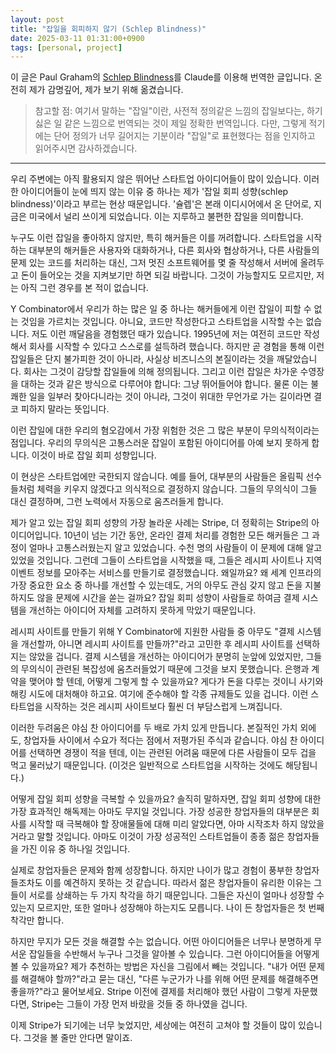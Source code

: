 ```yaml
---
layout: post
title: "잡일을 회피하지 않기 (Schlep Blindness)"
date: 2025-03-11 01:31:00+0900
tags: [personal, project]
---
```


이 글은 Paul Graham의 [Schlep Blindness](https://www.paulgraham.com/schlep.html)를 Claude를 이용해 번역한 글입니다. 온전히 제가 감명깊어, 제가 보기 위해 옮겼습니다.

> 참고할 점: 여기서 말하는 "잡일"이란, 사전적 정의같은 느낌의 잡일보다는, 하기 싫은 일 같은 느낌으로 번역되는 것이 제일 정확한 번역입니다. 다만, 그렇게 적기에는 단어 정의가 너무 길어지는 기분이라 "잡일"로 표현했다는 점을 인지하고 읽어주시면 감사하겠습니다.

---

우리 주변에는 아직 활용되지 않은 뛰어난 스타트업 아이디어들이 많이 있습니다. 이러한 아이디어들이 눈에 띄지 않는 이유 중 하나는 제가 '잡일 회피 성향(schlep blindness)'이라고 부르는 현상 때문입니다. '슐렙'은 본래 이디시어에서 온 단어로, 지금은 미국에서 널리 쓰이게 되었습니다. 이는 지루하고 불편한 잡일을 의미합니다.

누구도 이런 잡일을 좋아하지 않지만, 특히 해커들은 이를 꺼려합니다. 스타트업을 시작하는 대부분의 해커들은 사용자와 대화하거나, 다른 회사와 협상하거나, 다른 사람들의 문제 있는 코드를 처리하는 대신, 그저 멋진 소프트웨어를 몇 줄 작성해서 서버에 올려두고 돈이 들어오는 것을 지켜보기만 하면 되길 바랍니다. 그것이 가능할지도 모르지만, 저는 아직 그런 경우를 본 적이 없습니다.

Y Combinator에서 우리가 하는 많은 일 중 하나는 해커들에게 이런 잡일이 피할 수 없는 것임을 가르치는 것입니다. 아니요, 코드만 작성한다고 스타트업을 시작할 수는 없습니다. 저도 이런 깨달음을 경험했던 때가 있습니다. 1995년에 저는 여전히 코드만 작성해서 회사를 시작할 수 있다고 스스로를 설득하려 했습니다. 하지만 곧 경험을 통해 이런 잡일들은 단지 불가피한 것이 아니라, 사실상 비즈니스의 본질이라는 것을 깨달았습니다. 회사는 그것이 감당할 잡일들에 의해 정의됩니다. 그리고 이런 잡일은 차가운 수영장을 대하는 것과 같은 방식으로 다루어야 합니다: 그냥 뛰어들어야 합니다. 물론 이는 불쾌한 일을 일부러 찾아다니라는 것이 아니라, 그것이 위대한 무언가로 가는 길이라면 결코 피하지 말라는 뜻입니다.

이런 잡일에 대한 우리의 혐오감에서 가장 위험한 것은 그 많은 부분이 무의식적이라는 점입니다. 우리의 무의식은 고통스러운 잡일이 포함된 아이디어를 아예 보지 못하게 합니다. 이것이 바로 잡일 회피 성향입니다.

이 현상은 스타트업에만 국한되지 않습니다. 예를 들어, 대부분의 사람들은 올림픽 선수들처럼 체력을 키우지 않겠다고 의식적으로 결정하지 않습니다. 그들의 무의식이 그들 대신 결정하며, 그런 노력에서 자동으로 움츠러들게 합니다.

제가 알고 있는 잡일 회피 성향의 가장 놀라운 사례는 Stripe, 더 정확히는 Stripe의 아이디어입니다. 10년이 넘는 기간 동안, 온라인 결제 처리를 경험한 모든 해커들은 그 과정이 얼마나 고통스러웠는지 알고 있었습니다. 수천 명의 사람들이 이 문제에 대해 알고 있었을 것입니다. 그런데 그들이 스타트업을 시작했을 때, 그들은 레시피 사이트나 지역 이벤트 정보를 모아주는 서비스를 만들기로 결정했습니다. 왜일까요? 왜 세계 인프라의 가장 중요한 요소 중 하나를 개선할 수 있는데도, 거의 아무도 관심 갖지 않고 돈을 지불하지도 않을 문제에 시간을 쏟는 걸까요? 잡일 회피 성향이 사람들로 하여금 결제 시스템을 개선하는 아이디어 자체를 고려하지 못하게 막았기 때문입니다.

레시피 사이트를 만들기 위해 Y Combinator에 지원한 사람들 중 아무도 "결제 시스템을 개선할까, 아니면 레시피 사이트를 만들까?"라고 고민한 후 레시피 사이트를 선택하지는 않았을 겁니다. 결제 시스템을 개선하는 아이디어가 분명히 눈앞에 있었지만, 그들의 무의식이 관련된 복잡성에 움츠러들었기 때문에 그것을 보지 못했습니다. 은행과 계약을 맺어야 할 텐데, 어떻게 그렇게 할 수 있을까요? 게다가 돈을 다루는 것이니 사기와 해킹 시도에 대처해야 하고요. 여기에 준수해야 할 각종 규제들도 있을 겁니다. 이런 스타트업을 시작하는 것은 레시피 사이트보다 훨씬 더 부담스럽게 느껴집니다.

이러한 두려움은 야심 찬 아이디어를 두 배로 가치 있게 만듭니다. 본질적인 가치 외에도, 창업자들 사이에서 수요가 적다는 점에서 저평가된 주식과 같습니다. 야심 찬 아이디어를 선택하면 경쟁이 적을 텐데, 이는 관련된 어려움 때문에 다른 사람들이 모두 겁을 먹고 물러났기 때문입니다. (이것은 일반적으로 스타트업을 시작하는 것에도 해당됩니다.)

어떻게 잡일 회피 성향을 극복할 수 있을까요? 솔직히 말하자면, 잡일 회피 성향에 대한 가장 효과적인 해독제는 아마도 무지일 것입니다. 가장 성공한 창업자들의 대부분은 회사를 시작할 때 극복해야 할 장애물들에 대해 미리 알았다면, 아마 시작조차 하지 않았을 거라고 말할 것입니다. 아마도 이것이 가장 성공적인 스타트업들이 종종 젊은 창업자들을 가진 이유 중 하나일 것입니다.

실제로 창업자들은 문제와 함께 성장합니다. 하지만 나이가 많고 경험이 풍부한 창업자들조차도 이를 예견하지 못하는 것 같습니다. 따라서 젊은 창업자들이 유리한 이유는 그들이 서로를 상쇄하는 두 가지 착각을 하기 때문입니다. 그들은 자신이 얼마나 성장할 수 있는지 모르지만, 또한 얼마나 성장해야 하는지도 모릅니다. 나이 든 창업자들은 첫 번째 착각만 합니다.

하지만 무지가 모든 것을 해결할 수는 없습니다. 어떤 아이디어들은 너무나 분명하게 무서운 잡일들을 수반해서 누구나 그것을 알아볼 수 있습니다. 그런 아이디어들을 어떻게 볼 수 있을까요? 제가 추천하는 방법은 자신을 그림에서 빼는 것입니다. "내가 어떤 문제를 해결해야 할까?"라고 묻는 대신, "다른 누군가가 나를 위해 어떤 문제를 해결해주면 좋을까?"라고 물어보세요. Stripe 이전에 결제를 처리해야 했던 사람이 그렇게 자문했다면, Stripe는 그들이 가장 먼저 바랐을 것들 중 하나였을 겁니다.

이제 Stripe가 되기에는 너무 늦었지만, 세상에는 여전히 고쳐야 할 것들이 많이 있습니다. 그것을 볼 줄만 안다면 말이죠.
